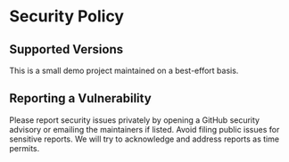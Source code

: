 # Security Policy

## Supported Versions
This is a small demo project maintained on a best-effort basis.

## Reporting a Vulnerability
Please report security issues privately by opening a GitHub security advisory or emailing the maintainers if listed. Avoid filing public issues for sensitive reports. We will try to acknowledge and address reports as time permits.
